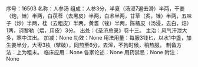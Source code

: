序号：16503
名称：人参汤
组成：人参3分，半夏（汤浸7遍去滑）半两，干姜（炮，锉）半两，白茯苓（去黑皮）半两，白术半两，甘草（炙，锉）半两，五味子（炒）半两，桂（去粗皮）半两，黄耆（锉）半两，陈橘皮（汤浸，去白，焙）1两，诃黎勒（煨，用皮）3分。
出处：《圣济总录》卷十三。
主治：风气汗泄大多，寒中泣出。
加减：None
功效：None
用法用量：每服3钱匕，以水1中盏，加生姜半分，大枣3枚（擘破），同煎至6分，去滓，不拘时候，稍热服。
制备方法：上为粗末。
临床应用：None
各家论述：None
用药禁忌：None
附注：None
